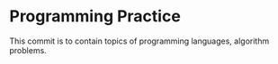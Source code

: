 # Programming Practice

This commit is to contain topics of programming languages, algorithm problems. 
